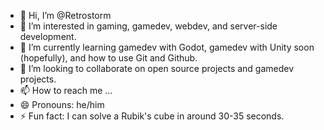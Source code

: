 - 👋 Hi, I’m @Retrostorm
- 👀 I’m interested in gaming, gamedev, webdev, and server-side development. 
- 🌱 I’m currently learning gamedev with Godot, gamedev with Unity soon (hopefully), and how to use Git and Github. 
- 💞️ I’m looking to collaborate on open source projects and gamedev projects. 
- 📫 How to reach me ...
- 😄 Pronouns: he/him
- ⚡ Fun fact: I can solve a Rubik's cube in around 30-35 seconds. 

<!---
Retrostorm/Retrostorm is a ✨ special ✨ repository because its `README.md` (this file) appears on your GitHub profile.
You can click the Preview link to take a look at your changes.
--->
